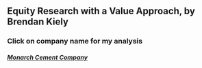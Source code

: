 ## Equity Research with a Value Approach, by Brendan Kiely

### Click on company name for my analysis


##### [Monarch Cement Company](blog_post_mcem.md)


